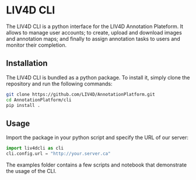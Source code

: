 # LIV4D CLI

The LIV4D CLI is a python interface for the LIV4D Annotation Plateform. It allows to manage user accounts; to
create, upload and download images and annotation maps; and finally to assign annotation tasks to users and monitor
their completion.

## Installation

The LIV4D CLI is bundled as a python package. To install it, simply clone the repository and run the following commands:

```bash
git clone https://github.com/LIV4D/AnnotationPlatform.git
cd AnnotationPlatform/cli
pip install .
```

## Usage

Import the package in your python script and specify the URL of our server:

```python
import liv4dcli as cli
cli.config.url = "http://your.server.ca"
```

The examples folder contains a few scripts and notebook that demonstrate the usage of the CLI.
